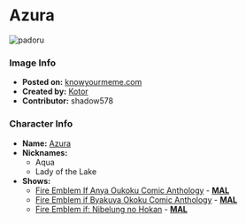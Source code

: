 # Azura

![padoru](https://raw.githubusercontent.com/shadow578/Padoru-Padoru/master/Padoru/fire-emblem-azura.png "Azura")

### Image Info
* **Posted on:**     [knowyourmeme.com](https://knowyourmeme.com/photos/1441212-padoru)
* **Created by:**    [Kotor](https://github.com/shadow578/Padoru-Padoru/blob/master/table-of-contents/creators/Kotor.md)
* **Contributor:**   shadow578

### Character Info
* **Name:**   [Azura](https://myanimelist.net/character/148554)
* **Nicknames:**
  * Aqua
  * Lady of the Lake
* **Shows:**
  * [Fire Emblem If Anya Oukoku Comic Anthology](https://github.com/shadow578/Padoru-Padoru/blob/master/table-of-contents/shows/FireEmblemIfAnyaOukokuComicAnthology.md) - [__MAL__](https://myanimelist.net/manga/95506/Fire_Emblem_If_Anya_Oukoku_Comic_Anthology)
  * [Fire Emblem if Byakuya Okoku Comic Anthology](https://github.com/shadow578/Padoru-Padoru/blob/master/table-of-contents/shows/FireEmblemifByakuyaOkokuComicAnthology.md) - [__MAL__](https://myanimelist.net/manga/95507/Fire_Emblem_if_Byakuya_Okoku_Comic_Anthology)
  * [Fire Emblem if: Nibelung no Hokan](https://github.com/shadow578/Padoru-Padoru/blob/master/table-of-contents/shows/FireEmblemifNibelungnoHokan.md) - [__MAL__](https://myanimelist.net/manga/105896/Fire_Emblem_if__Nibelung_no_Hokan)


